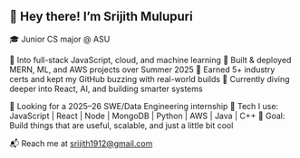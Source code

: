 ## 👋 Hey there! I’m Srijith Mulupuri

🎓 Junior CS major @ ASU

🧠 Into full-stack JavaScript, cloud, and machine learning
🔨 Built & deployed MERN, ML, and AWS projects over Summer 2025
🏅 Earned 5+ industry certs and kept my GitHub buzzing with real-world builds
🌱 Currently diving deeper into React, AI, and building smarter systems

🚀 Looking for a 2025–26 SWE/Data Engineering internship
🧰 Tech I use: JavaScript | React | Node | MongoDB | Python | AWS | Java | C++
🎯 Goal: Build things that are useful, scalable, and just a little bit cool

📬 Reach me at srijith1912@gmail.com
